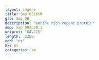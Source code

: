```yaml
---
layout: smgene
title: Smp_081650
grp: Smp_08
description: "serine rich repeat protein"
smp: Smp_081650.1
uniprot: "G4VJI5"
length:  2259
cdd: "ns"
kk: ns
categories: sm
---
```

